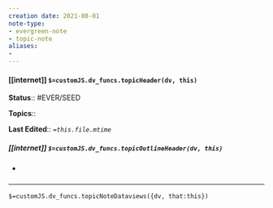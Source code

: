 ```yaml
---
creation date: 2021-08-01
note-type: 
- evergreen-note
- topic-note
aliases:
- 
---
```

 
#### [[internet]] `$=customJS.dv_funcs.topicHeader(dv, this)`


**Status**:: #EVER/SEED 

**Topics**:: 

**Last Edited**:: *`=this.file.mtime`*

##### [[internet]] `$=customJS.dv_funcs.topicOutlineHeader(dv, this)`
- 

### <hr class="dataviews"/>

`$=customJS.dv_funcs.topicNoteDataviews({dv, that:this})`


